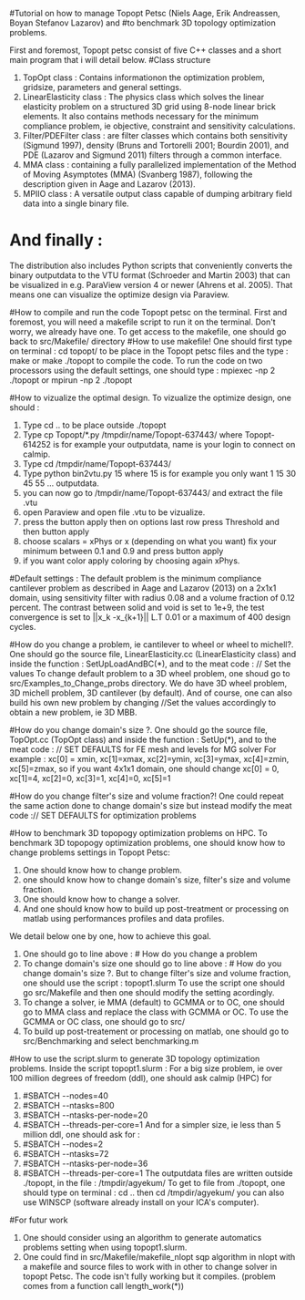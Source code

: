 #Tutorial on how to manage Topopt Petsc (Niels Aage, Erik Andreassen, Boyan Stefanov Lazarov) and 
#to benchmark 3D topology optimization problems.

First and foremost, Topopt petsc consist of five C++ classes and a short main program that i will detail below.
#Class structure
1. TopOpt class : 
Contains informationon the optimization problem, gridsize, parameters and general settings.
2. LinearElasticity class : 
The physics class which solves the linear elasticity problem on a structured 3D grid using 8-node linear brick elements. 
It also contains methods necessary for the minimum compliance problem, ie objective, constraint and sensitivity calculations.
3. Filter/PDEFilter class :
are filter classes which contains both sensitivity (Sigmund 1997), density (Bruns and Tortorelli 2001; Bourdin 2001),
and PDE (Lazarov and Sigmund 2011) filters through a common interface.
4. MMA class :
containing a fully parallelized implementation of the Method of Moving Asymptotes (MMA) (Svanberg 1987), 
following the description given in Aage and Lazarov (2013).
5. MPIIO class :
A versatile output class capable of dumping arbitrary field data into a single binary file. 
# And finally :
The distribution also includes Python scripts that conveniently converts the binary outputdata to the VTU format 
(Schroeder and Martin 2003) that can be visualized in e.g. ParaView version 4 or newer (Ahrens et al. 2005).
That means one can visualize the optimize design via Paraview.

#How to compile and run the code Topopt petsc on the terminal.
First and foremost, you will need a makefile script to run it on the terminal. Don't worry, we already have one. 
To get access to the makefile, one should go back to src/Makefile/ directory
#How to use makefile!
One should first type on terminal : cd topopt/ to be place in the Topopt petsc files and the type : make or make ./topopt 
to compile the code. To run the code on two processors using the default settings, one  should type :  mpiexec -np 2 ./topopt 
or mpirun -np 2 ./topopt

#How to vizualize the optimal design.
To vizualize the optimize design, one should :
1. Type cd .. to be place outside ./topopt
2. Type cp Topopt/*.py /tmpdir/name/Topopt-637443/ 
where Topopt-614252 is for example your outputdata, name is your login to connect on calmip.
3. Type cd /tmpdir/name/Topopt-637443/
4. Type python bin2vtu.py 15 
where 15 is for example you only want 1 15 30 45 55 ... outputdata. 
5. you can now go to /tmpdir/name/Topopt-637443/ and extract the file .vtu 
6. open Paraview and open file .vtu to be vizualize.
7. press the button apply then on options last row press Threshold and then button apply
8. choose scalars = xPhys or x (depending on what you want) fix your minimum between 0.1 and 0.9 and press button apply
9. if you want color apply coloring by choosing again xPhys.

#Default settings :
The default problem is the minimum compliance cantilever problem as described in Aage and Lazarov (2013) on a 2x1x1 domain,
using sensitivity filter with radius 0.08 and a volume fraction of 0.12 percent. 
The contrast between solid and void is set to 1e+9, the test convergence is set to ||x_k -x_{k+1}|| L.T 0.01 
or  a maximum of 400 design cycles.

#How do you change a problem, ie cantilever to wheel or wheel to michell?.
One should go the source file, LinearElasticity.cc (LinearElasticity class) and inside the function : SetUpLoadAndBC(*),
and to the meat code : // Set the values
To change default problem to a 3D wheel problem, one shoud go to src/Examples_to_Change_probs directory.
We do have 3D wheel problem, 3D michell problem, 3D cantilever (by default). 
And of course, one can also build his own new problem by changing //Set the values accordingly to obtain a new problem,
ie 3D MBB.

#How do you change domain's size ?.
One should go the source file, TopOpt.cc (TopOpt class) and inside the function : SetUp(*), 
and to the meat code : // SET DEFAULTS for FE mesh and levels for MG solver
For example : xc[0] = xmin, xc[1]=xmax, xc[2]=ymin, xc[3]=ymax, xc[4]=zmin, xc[5]=zmax, 
so if you want 4x1x1 domain, one should change xc[0] = 0, xc[1]=4, xc[2]=0, xc[3]=1, xc[4]=0, xc[5]=1

#How do you change filter's size and volume fraction?!
One could repeat the same action done to change domain's size but instead modify the meat code :// SET DEFAULTS for optimization problems 

#How to benchmark 3D topopogy optimization problems on HPC.
To benchmark 3D topopogy optimization problems, one should know how to change problems settings in Topopt Petsc:
1. One should know how to change problem.
2. one should know how to change domain's size, filter's size and volume fraction.
3. One should know how to change a solver. 
4. And one should know how to build up post-treatment or processing on matlab using performances profiles and data profiles.

We detail below one by one, how to achieve this goal.
1. One should go to line above : # How do you change a problem
2. To change domain's size one should go to line above : # How do you change domain's size ?.
But to change filter's size and volume fraction, one should use the script : topopt1.slurm
To use the script one should go src/Makefile and then one should modify the setting acordingly.
3. To change a solver, ie MMA (default) to GCMMA or  to OC, one should go to MMA class and replace the class with GCMMA or OC. 
To use the GCMMA or OC class, one should go to src/
4. To build up post-treatement or processing on matlab, one should go to src/Benchmarking and select benchmarking.m

#How to use the script.slurm to generate 3D topology optimization problems.
Inside the script topopt1.slurm :
For a big size problem, ie over 100 million degrees of freedom (ddl), one should ask calmip (HPC) for
1. #SBATCH --nodes=40
2. #SBATCH --ntasks=800
3. #SBATCH --ntasks-per-node=20
4. #SBATCH --threads-per-core=1
And for a simpler size, ie less than 5 million ddl, one should ask for :
1. #SBATCH --nodes=2
2. #SBATCH --ntasks=72
3. #SBATCH --ntasks-per-node=36
4. #SBATCH --threads-per-core=1
The outputdata files are written outside ./topopt, in the file : /tmpdir/agyekum/
To get to file from ./topopt, one should type on terminal : cd .. then cd /tmpdir/agyekum/
you can also use WINSCP (software already install on your ICA's computer).


#For futur work
1. One should consider using an algorithm to generate automatics problems setting
when using topopt1.slurm.
2. One could find in src/Makefile/makefile_nlopt sqp algorithm in nlopt with a makefile and source files to work with in other 
to change solver in topopt Petsc. The code isn't fully working but it compiles. 
(problem comes from a function call  length_work(*))   
 







